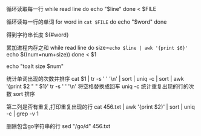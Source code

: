 循环读取每一行
while read line
do
    echo "$line"
done < $FILE

循环读每一行的单词
for word in `cat $FILE`
do
echo "$word"
done

得到字符串长度
${#word}

累加进程内存之和
while read line
do
        size=`echo $line | awk '{print $6}'`
        echo $((num=num+size))
done < $1

echo "toalt size $num"


统计单词出现的次数并排序
cat $1 | tr -s ' ' '\n' | sort | uniq -c | sort | awk '{print $2 " " $1}'
tr -s ' ' '\n'  将空格替换成回车
uniq -c     统计重复出现的行的次数
sort  排序


第二列是否有重复,打印重复出现的行
cat 456.txt  | awk '{print $2}' | sort | uniq -c | grep -v 1


删除包含go字符串的行
sed "/go/d" 456.txt

